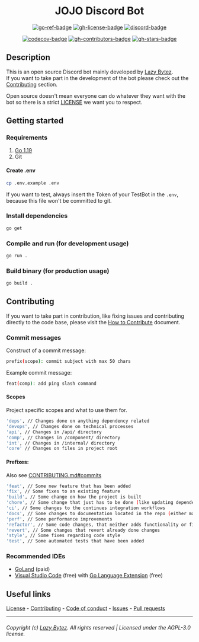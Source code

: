 <div align="center">

# JOJO Discord Bot

[![go-ref-badge][go-ref-badge]][go-ref]
[![gh-license-badge][gh-license-badge]][gh-license]
[![discord-badge][discord-badge]][discord]

[![codecov-badge][codecov-badge]][codecov]
[![gh-contributors-badge][gh-contributors-badge]][gh-contributors]
[![gh-stars-badge][gh-stars-badge]][gh-stars]

</div>

## Description

This is an open source Discord bot mainly developed by [Lazy Bytez][gh-team].  
If you want to take part in the development of the bot please check out
the [Contributing](https://github.com/lazybytez/jojo-discord-bot#contributing) section.

Open source doesn't mean everyone can do whatever they want with the bot so there is a
strict [LICENSE](https://github.com/lazybytez/jojo-discord-bot/blob/main/LICENSE) we want you to respect.

## Getting started

### Requirements

1. [Go 1.19](https://go.dev/doc/install)
2. Git

#### Create .env

```bash
cp .env.example .env
```

If you want to test, always insert the Token of your TestBot in the `.env`, because this file won't be committed to git.

### Install dependencies

```bash
go get
```

### Compile and run (for development usage)

```bash
go run .
```

### Build binary (for production usage)

```bash
go build .
```

## Contributing

If you want to take part in contribution, like fixing issues and contributing directly to the code base, please visit
the [How to Contribute][gh-contribute] document.

### Commit messages

Construct of a commit message:

```bash
prefix(scope): commit subject with max 50 chars
```

Example commit message:

```bash
feat(comp): add ping slash command
```

#### Scopes

Project specific scopes and what to use them for.

```bash
'deps', // Changes done on anything dependency related
'devops', // Changes done on technical processes
'api', // Changes in /api/ directory
'comp', // Changes in /component/ directory
'int', // Changes in /internal/ directory
'core' // Changes on files in project root
```

#### Prefixes:

Also see [CONTRIBUTING.md#commits](https://github.com/lazybytez/.github/blob/main/docs/CONTRIBUTING.md#commits)

```bash
'feat', // Some new feature that has been added
'fix', // Some fixes to an existing feature
'build', // Some change on how the project is built
'chore', // Some change that just has to be done (like updating dependencies)
'ci', // Some changes to the continues integration workflows
'docs', // Some changes to documentation located in the repo (either markdown files or code DocBlocks)
'perf', // Some performance improvements
'refactor', // Some code changes, that neither adds functionality or fixes a bug
'revert', // Some changes that revert already done changes
'style', // Some fixes regarding code style
'test', // Some automated tests that have been added
```

### Recommended IDEs

- [GoLand](https://www.jetbrains.com/de-de/go/) (paid)
- [Visual Studio Code](https://code.visualstudio.com/) (free)
  with [Go Language Extension](https://marketplace.visualstudio.com/items?itemName=golang.go) (free)

## Useful links

[License][gh-license] -
[Contributing][gh-contribute] -
[Code of conduct][gh-codeofconduct] -
[Issues][gh-issues] -
[Pull requests][gh-pulls]

<hr>  

###### Copyright (c) [Lazy Bytez][gh-team]. All rights reserved | Licensed under the AGPL-3.0 license.

<!-- Variables -->

[go-ref-badge]: https://img.shields.io/badge/godoc-reference-89dceb?style=for-the-badge&colorA=302D41&logo=go

[go-ref]: https://pkg.go.dev/github.com/lazybytez/jojo-discord-bot

[gh-license-badge]: https://img.shields.io/github/license/lazybytez/jojo-discord-bot?logo=gnu&style=for-the-badge&colorA=302D41&colorB=eba0ac

[gh-license]: https://github.com/lazybytez/jojo-discord-bot/blob/main/LICENSE

[discord-badge]: https://img.shields.io/discord/735171597362659328?label=Discord&logo=discord&style=for-the-badge&colorA=302D41&colorB=b4befe

[discord]: https://discord.gg/bcV6TN2k9V

[codecov-badge]: https://img.shields.io/codecov/c/github/lazybytez/jojo-discord-bot?style=for-the-badge&colorA=302D41

[codecov]: https://app.codecov.io/gh/lazybytez/jojo-discord-bot

[gh-contributors-badge]: https://img.shields.io/github/contributors/lazybytez/jojo-discord-bot?style=for-the-badge&colorA=302D41&colorB=cba6f7

[gh-contributors]: https://github.com/lazybytez/jojo-discord-bot/graphs/contributors

[gh-stars-badge]: https://img.shields.io/github/stars/lazybytez/jojo-discord-bot?colorA=302D41&colorB=f9e2af&style=for-the-badge

[gh-stars]: https://github.com/lazybytez/jojo-discord-bot/stargazers

[gh-contribute]: https://github.com/lazybytez/.github/blob/main/docs/CONTRIBUTING.md

[gh-codeofconduct]: https://github.com/lazybytez/.github/blob/main/docs/CODE_OF_CONDUCT.md

[gh-issues]: https://github.com/lazybytez/jojo-discord-bot/issues

[gh-pulls]: https://github.com/lazybytez/jojo-discord-bot/pulls

[gh-team]: https://github.com/lazybytez
